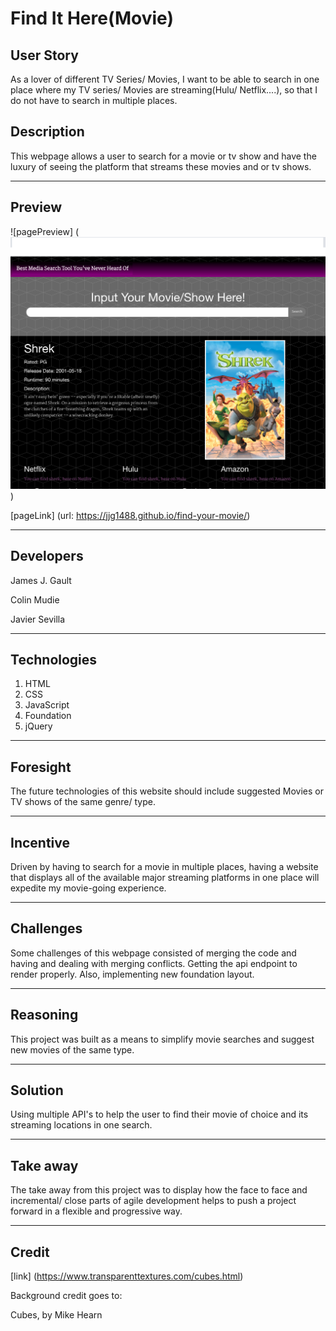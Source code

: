 # Find It Here(Movie)

## User Story

As a lover of different TV Series/ Movies, I want to be able to search in one place where my TV series/ Movies are streaming(Hulu/ Netflix....), so that I do not have to search in multiple places.

## Description

This webpage allows a user to search for a movie or tv show and have the luxury of seeing the platform that streams these movies and or tv shows.

---

## Preview

![pagePreview] (<img src="./images/img.png" alt="pagePreview"/>)

[pageLink] (url: <https://jjg1488.github.io/find-your-movie/>)

---

## Developers

James J. Gault

Colin Mudie

Javier Sevilla

---

## Technologies

1. HTML
2. CSS
3. JavaScript
4. Foundation
5. jQuery

---

## Foresight

The future technologies of this website should include suggested Movies or TV shows of the same genre/ type.

---

## Incentive

Driven by having to search for a movie in multiple places, having a website that displays all of the available major streaming platforms in one place will expedite my movie-going experience.

---

## Challenges

Some challenges of this webpage consisted of merging the code and having and dealing with merging conflicts. Getting the api endpoint to render properly. Also, implementing new foundation layout.

---

## Reasoning

This project was built as a means to simplify movie searches and suggest new movies of the same type.

---

## Solution

Using multiple API's to help the user to find their movie of choice and its streaming locations in one search.

---

## Take away

The take away from this project was to display how the face to face and incremental/ close parts of agile development helps to push a project forward in a flexible and progressive way.

---

## Credit

[link] (<https://www.transparenttextures.com/cubes.html>)

Background credit goes to:

Cubes, by Mike Hearn
